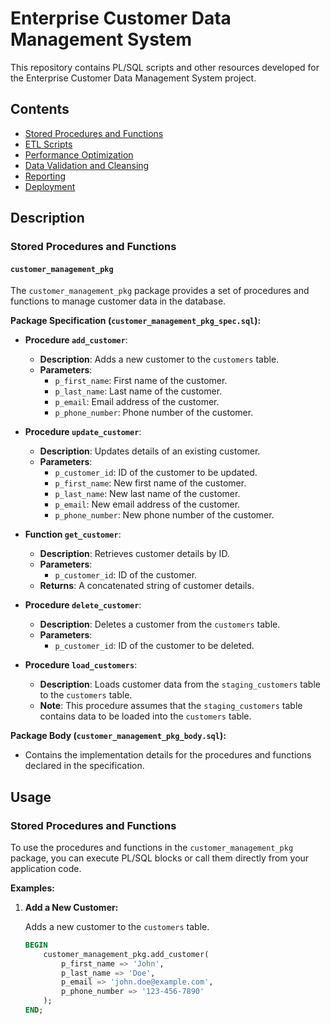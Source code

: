 # Enterprise Customer Data Management System

This repository contains PL/SQL scripts and other resources developed for the Enterprise Customer Data Management System project.

## Contents

- [Stored Procedures and Functions](stored_procedures)
- [ETL Scripts](etl_scripts)
- [Performance Optimization](optimization)
- [Data Validation and Cleansing](data_validation)
- [Reporting](reporting)
- [Deployment](deployment)

## Description

### Stored Procedures and Functions

#### `customer_management_pkg`

The `customer_management_pkg` package provides a set of procedures and functions to manage customer data in the database. 

**Package Specification (`customer_management_pkg_spec.sql`):**

- **Procedure `add_customer`**:
  - **Description**: Adds a new customer to the `customers` table.
  - **Parameters**:
    - `p_first_name`: First name of the customer.
    - `p_last_name`: Last name of the customer.
    - `p_email`: Email address of the customer.
    - `p_phone_number`: Phone number of the customer.

- **Procedure `update_customer`**:
  - **Description**: Updates details of an existing customer.
  - **Parameters**:
    - `p_customer_id`: ID of the customer to be updated.
    - `p_first_name`: New first name of the customer.
    - `p_last_name`: New last name of the customer.
    - `p_email`: New email address of the customer.
    - `p_phone_number`: New phone number of the customer.

- **Function `get_customer`**:
  - **Description**: Retrieves customer details by ID.
  - **Parameters**:
    - `p_customer_id`: ID of the customer.
  - **Returns**: A concatenated string of customer details.

- **Procedure `delete_customer`**:
  - **Description**: Deletes a customer from the `customers` table.
  - **Parameters**:
    - `p_customer_id`: ID of the customer to be deleted.

- **Procedure `load_customers`**:
  - **Description**: Loads customer data from the `staging_customers` table to the `customers` table.
  - **Note**: This procedure assumes that the `staging_customers` table contains data to be loaded into the `customers` table.

**Package Body (`customer_management_pkg_body.sql`):**

- Contains the implementation details for the procedures and functions declared in the specification.

## Usage

### Stored Procedures and Functions

To use the procedures and functions in the `customer_management_pkg` package, you can execute PL/SQL blocks or call them directly from your application code.

**Examples:**

1. **Add a New Customer:**

   Adds a new customer to the `customers` table.

   ```sql
   BEGIN
       customer_management_pkg.add_customer(
           p_first_name => 'John',
           p_last_name => 'Doe',
           p_email => 'john.doe@example.com',
           p_phone_number => '123-456-7890'
       );
   END;
